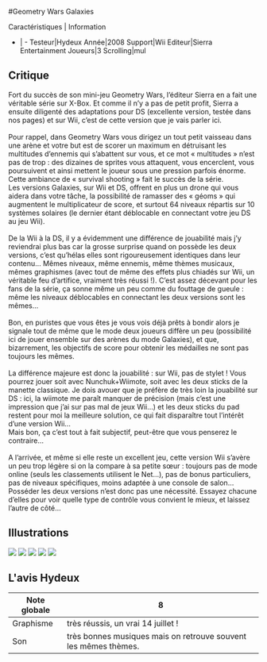 #Geometry Wars Galaxies

Caractéristiques | Information
- | -
Testeur|Hydeux
Année|2008
Support|Wii
Editeur|Sierra Entertainment
Joueurs|3
Scrolling|mul

## Critique
Fort du succès de son mini-jeu Geometry Wars, l’éditeur Sierra en a fait une véritable série sur X-Box. Et comme il n’y a pas de petit profit, Sierra a ensuite diligenté des adaptations pour DS (excellente version, testée dans nos pages) et sur Wii, c’est de cette version que je vais parler ici.<br/><br/>Pour rappel, dans Geometry Wars vous dirigez un tout petit vaisseau dans une arène et votre but est de scorer un maximum en détruisant les multitudes d’ennemis qui s’abattent sur vous, et ce mot « multitudes » n’est pas de trop : des dizaines de sprites vous attaquent, vous encerclent, vous poursuivent et ainsi mettent le joueur sous une pression parfois énorme. Cette ambiance de « survival shooting » fait le succès de la série.<br/>Les versions Galaxies, sur Wii et DS, offrent en plus un drone qui vous aidera dans votre tâche, la possibilité de ramasser des « géoms » qui augmentent le multiplicateur de score, et surtout 64 niveaux répartis sur 10 systèmes solaires (le dernier étant déblocable en connectant votre jeu DS au jeu Wii).<br/><br/>De la Wii à la DS, il y a évidemment une différence de jouabilité mais j’y reviendrai plus bas car la grosse surprise quand on possède les deux versions, c’est qu’hélas elles sont rigoureusement identiques dans leur contenu… Mêmes niveaux, même ennemis, même thèmes musicaux, mêmes graphismes (avec tout de même des effets plus chiadés sur Wii, un véritable feu d’artifice, vraiment très réussi !). C’est assez décevant pour les fans de la série, ça sonne même un peu comme du fouttage de gueule : même les niveaux déblocables en connectant les deux versions sont les mêmes…<br/><br/>Bon, en puristes que vous êtes je vous vois déjà prêts à bondir alors je signale tout de même que le mode deux joueurs diffère un peu (possibilité ici de jouer ensemble sur des arènes du mode Galaxies), et que, bizarrement, les objectifs de score pour obtenir les médailles ne sont pas toujours les mêmes.<br/><br/>La différence majeure est donc la jouabilité : sur Wii, pas de stylet ! Vous pourrez jouer soit avec Nunchuk+Wiimote, soit avec les deux sticks de la manette classique. Je dois avouer que je préfère de très loin la jouabilité sur DS : ici, la wiimote me paraît manquer de précision (mais c’est une impression que j’ai sur pas mal de jeux Wii…) et les deux sticks du pad restent pour moi la meilleure solution, ce qui fait disparaître tout l’intérêt d’une version Wii…<br/>Mais bon, ça c’est tout à fait subjectif, peut-être que vous penserez le contraire…<br/><br/>A l’arrivée, et même si elle reste un excellent jeu, cette version Wii s’avère un peu trop légère si on la compare à sa petite sœur : toujours pas de mode online (seuls les classements utilisent le Net…), pas de bonus particuliers, pas de niveaux spécifiques, moins adaptée à une console de salon… Posséder les deux versions n’est donc pas une nécessité. Essayez chacune d’elles pour voir quelle type de contrôle vous convient le mieux, et laissez l’autre de côté…<br/>

## Illustrations
![](http://www.shmup.com/images/thumbs/img_fiche_1_1213.jpg)
![](http://www.shmup.com/images/thumbs/img_fiche_2_1213.jpg)
![](http://www.shmup.com/images/thumbs/img_fiche_3_1213.jpg)
![](http://www.shmup.com/images/thumbs/img_fiche_4_1213.jpg)
![](http://www.shmup.com/images/thumbs/img_fiche_5_1213.jpg)

## L'avis Hydeux
Note globale|8
-|-
Graphisme| très réussis, un vrai 14 juillet ! 
Son| très bonnes musiques mais on retrouve souvent les mêmes thèmes. 

